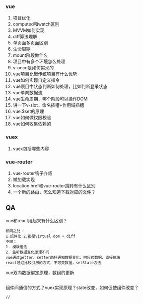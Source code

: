 ### vue

1. 项目优化
2. computed和watch区别
3. MVVM如何实现
4. diff算法理解
5. 单页面多页面区别
6. 生命周期
7. mount阶段做什么
8. 项目中有多个环境怎么处理
9. v-once是如何实现的
10. vue项目比起传统项目有什么优势
11. vue如何实现自定义指令
12. vue项目中状态判断如何处理，比如判断登录状态
13. vue单向数据流
14. vue生命周期，哪个阶段可以操作DOM
15. 讲一下v-slot：命名插槽+作用域插槽
16. vue.$set的原理
17. vue如何做权限校验
18. vue如何收集依赖的

### vuex

1. vuex包括哪些内容

### vue-router

1. vue-router钩子介绍
2. 懒加载实现
3. location.href和vue-router跳转有什么区别
4. 一个新的路由，怎么知道下载对应的文件？

## QA

vue和react用起来有什么区别？

```
相同之处：
1.组件化 2.都是virtual dom + diff
不同：
1. 模板语法
2. 监听数据变化原理不同
vue通过getter、setter劫持通知数据变化，响应式数据，直接赋值
react通过比较引用的方式，不可变数据，setState方法
```

vue双向数据绑定原理，数组的更新

```

```

组件间通信的方式？vuex实现原理？state改变，如何促使组件改变？

```
//
```

